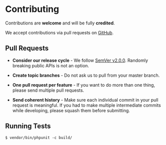 # Contributing

Contributions are **welcome** and will be fully **credited**.

We accept contributions via pull requests on [GitHub](https://github.com/icehawk/icehawk.github.io).


## Pull Requests

- **Consider our release cycle** - We follow [SemVer v2.0.0](http://semver.org/). Randomly breaking public APIs is not an option.

- **Create topic branches** - Do not ask us to pull from your master branch.

- **One pull request per feature** - If you want to do more than one thing, please send multiple pull requests.

- **Send coherent history** - Make sure each individual commit in your pull request is meaningful. If you had to make multiple intermediate commits while developing, please squash them before submitting.


## Running Tests

    $ vendor/bin/phpunit -c build/
